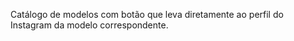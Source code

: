 Catálogo de modelos com botão que leva diretamente ao perfil
do Instagram da modelo correspondente. 

